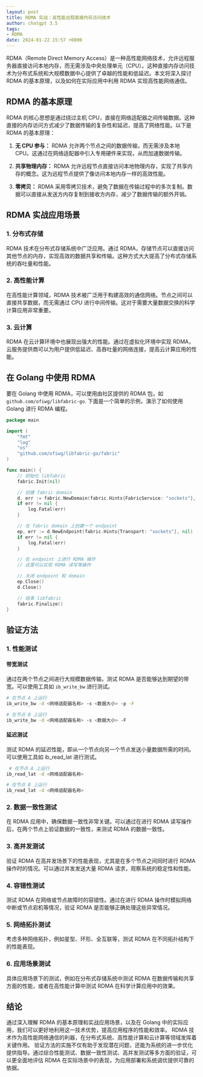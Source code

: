 ```yaml
---
layout: post
title: RDMA 实战：高性能远程直接内存访问技术
author: chatgpt 3.5
tags:
- RDMA
date: 2024-01-22 15:57 +0800
---
```

RDMA（Remote Direct Memory Access）是一种高性能网络技术，允许远程服务器直接访问本地内存，而无需涉及中央处理单元（CPU）。这种直接内存访问技术为分布式系统和大规模数据中心提供了卓越的性能和低延迟。本文将深入探讨 RDMA 的基本原理，以及如何在实际应用中利用 RDMA 实现高性能网络通信。

## RDMA 的基本原理

RDMA 的核心思想是通过绕过主机 CPU，直接在网络适配器之间传输数据。这种直接的内存访问方式减少了数据传输的复杂性和延迟，提高了网络性能。以下是 RDMA 的基本原理：

1. **无 CPU 参与：** RDMA 允许两个节点之间的数据传输，而无需涉及本地 CPU。这通过在网络适配器中引入专用硬件来实现，从而加速数据传输。

2. **共享物理内存：** RDMA 允许远程节点直接访问本地物理内存，实现了共享内存的概念。这为远程节点提供了像访问本地内存一样的高效性能。

3. **零拷贝：** RDMA 采用零拷贝技术，避免了数据在传输过程中的多次复制。数据可以直接从发送方内存复制到接收方内存，减少了数据传输的额外开销。

## RDMA 实战应用场景

### 1. 分布式存储

RDMA 技术在分布式存储系统中广泛应用。通过 RDMA，存储节点可以直接访问其他节点的内存，实现高效的数据共享和传输。这种方式大大提高了分布式存储系统的吞吐量和性能。

### 2. 高性能计算

在高性能计算领域，RDMA 技术被广泛用于构建高效的通信网络。节点之间可以直接共享数据，而无需通过 CPU 进行中间传输。这对于需要大量数据交换的科学计算应用非常重要。

### 3. 云计算

RDMA 在云计算环境中也展现出强大的性能。通过在虚拟化环境中实现 RDMA，云服务提供商可以为用户提供低延迟、高吞吐量的网络连接，提高云计算应用的性能。

## 在 Golang 中使用 RDMA

要在 Golang 中使用 RDMA，可以使用由社区提供的 RDMA 包，如 `github.com/ofiwg/libfabric-go`. 下面是一个简单的示例，演示了如何使用 Golang 进行 RDMA 编程。

```go
package main

import (
	"fmt"
	"log"
	"os"
	"github.com/ofiwg/libfabric-go/fabric"
)

func main() {
	// 初始化 libfabric
	fabric.Init(nil)

	// 创建 fabric domain
	d, err := fabric.NewDomain(fabric.Hints{FabricService: "sockets"}, nil)
	if err != nil {
		log.Fatal(err)
	}

	// 在 fabric domain 上创建一个 endpoint
	ep, err := d.NewEndpoint(fabric.Hints{Transport: "sockets"}, nil)
	if err != nil {
		log.Fatal(err)
	}

	// 在 endpoint 上进行 RDMA 操作
	// 这里可以实现 RDMA 读写等操作

	// 关闭 endpoint 和 domain
	ep.Close()
	d.Close()

	// 结束 libfabric
	fabric.Finalize()
}
```

## 验证方法

### 1. 性能测试

#### 带宽测试
通过在两个节点之间进行大规模数据传输，测试 RDMA 是否能够达到期望的带宽。可以使用工具如 `ib_write_bw` 进行测试。

```bash
# 在节点 A 上运行
ib_write_bw -d <网络适配器名称> -s <数据大小> -p -F

# 在节点 B 上运行
ib_write_bw -d <网络适配器名称> -s <数据大小> -F
```

#### 延迟测试
测试 RDMA 的延迟性能，即从一个节点向另一个节点发送小量数据所需的时间。可以使用工具如 ib_read_lat 进行测试。

```bash
 # 在节点 A 上运行
ib_read_lat -d <网络适配器名称>

# 在节点 B 上运行
ib_read_lat -d <网络适配器名称>
```
### 2. 数据一致性测试
   在 RDMA 应用中，确保数据一致性非常关键。可以通过在进行 RDMA 读写操作后，在两个节点上验证数据的一致性，来测试 RDMA 的数据一致性。

### 3. 高并发测试
   验证 RDMA 在高并发场景下的性能表现，尤其是在多个节点之间同时进行 RDMA 操作时的情况。可以通过并发发送大量 RDMA 请求，观察系统的稳定性和性能。

### 4. 容错性测试
   测试 RDMA 在网络或节点故障时的容错性。通过在进行 RDMA 操作时模拟网络中断或节点宕机等情况，验证 RDMA 是否能够正确处理这些异常情况。

### 5. 网络拓扑测试
   考虑多种网络拓扑，例如星型、环形、全互联等，测试 RDMA 在不同拓扑结构下的性能表现。

### 6. 应用场景测试
   具体应用场景下的测试，例如在分布式存储系统中测试 RDMA 在数据传输和共享方面的性能，或者在高性能计算中测试 RDMA 在科学计算应用中的效果。

## 结论

通过深入理解 RDMA 的基本原理和实战应用场景，以及在 Golang 中的实际应用，我们可以更好地利用这一技术优势，提高应用程序的性能和效率。 RDMA 技术作为高性能网络通信的利器，在分布式系统、高性能计算和云计算等领域发挥着关键作用。 验证方法的实施不仅有助于发现潜在问题，还能为系统的进一步优化提供指导。通过综合性能测试、数据一致性测试、高并发测试等多方面的验证，可以更全面地评估 RDMA 在实际场景中的表现，为应用部署和系统调优提供可靠的依据。
